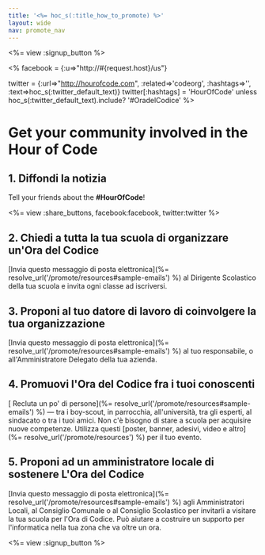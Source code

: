 ```yaml
---
title: '<%= hoc_s(:title_how_to_promote) %>'
layout: wide
nav: promote_nav
---
```

<%= view :signup_button %>

<% facebook = {:u=>"http://#{request.host}/us"}

twitter = {:url=>"http://hourofcode.com", :related=>'codeorg', :hashtags=>'', :text=>hoc_s(:twitter_default_text)} twitter[:hashtags] = 'HourOfCode' unless hoc_s(:twitter_default_text).include? '#OradelCodice' %>

# Get your community involved in the Hour of Code

## 1. Diffondi la notizia

Tell your friends about the **#HourOfCode**!

<%= view :share_buttons, facebook:facebook, twitter:twitter %>

## 2. Chiedi a tutta la tua scuola di organizzare un'Ora del Codice

[Invia questo messaggio di posta elettronica](%= resolve_url('/promote/resources#sample-emails') %) al Dirigente Scolastico della tua scuola e invita ogni classe ad iscriversi.

## 3. Proponi al tuo datore di lavoro di coinvolgere la tua organizzazione

[Invia questo messaggio di posta elettronica](%= resolve_url('/promote/resources#sample-emails') %) al tuo responsabile, o all'Amministratore Delegato della tua azienda.

## 4. Promuovi l'Ora del Codice fra i tuoi conoscenti

[ Recluta un po' di persone](%= resolve_url('/promote/resources#sample-emails') %) — tra i boy-scout, in parrocchia, all'università, tra gli esperti, al sindacato o tra i tuoi amici. Non c'è bisogno di stare a scuola per acquisire nuove competenze. Utilizza questi [poster, banner, adesivi, video e altro](%= resolve_url('/promote/resources') %) per il tuo evento.

## 5. Proponi ad un amministratore locale di sostenere L'Ora del Codice

[Invia questo messaggio di posta elettronica](%= resolve_url('/promote/resources#sample-emails') %) agli Amministratori Locali, al Consiglio Comunale o al Consiglio Scolastico per invitarli a visitare la tua scuola per l'Ora di Codice. Può aiutare a costruire un supporto per l'informatica nella tua zona che va oltre un ora.

<%= view :signup_button %>
